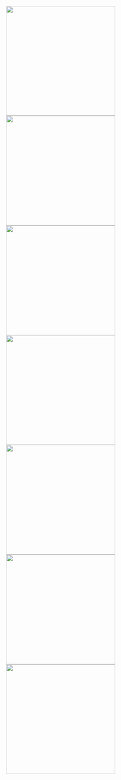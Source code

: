 <img src="https://github.com/user-attachments/assets/53ec112c-fed3-45d7-988e-55eca4603cf8" width="300"/>
<img src="https://github.com/user-attachments/assets/d944d7c9-08fd-4c9f-9162-1d4f0ee4314e" width="300"/>
<img src="https://github.com/user-attachments/assets/111ad6f1-2740-4a25-b64c-f54aa5aff23d" width="300"/>
<img src="https://github.com/user-attachments/assets/9709d07e-bad9-4336-b8d2-05a0372c35fc" width="300"/>
<img src="https://github.com/user-attachments/assets/f793a5f0-974b-4f62-84a7-ff440caa097f" width="300"/>
<img src="https://github.com/user-attachments/assets/140119ec-984e-4740-b455-b19c518c333a" width="300"/>
<img src="https://github.com/user-attachments/assets/549560a6-572f-4835-a534-c019d65a5d0a" width="300"/>
